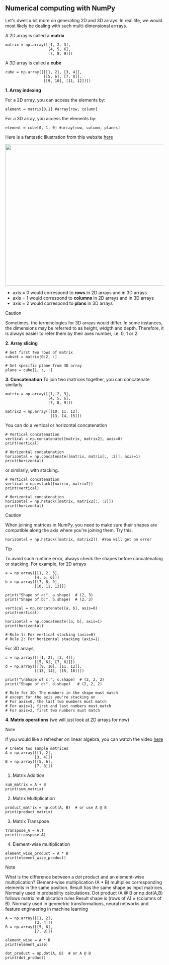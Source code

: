 ## Numerical computing with NumPy
Let's dwell a bit more on generating 2D and 3D arrays. In real life, we would most likely be dealing with such multi-dimensional arrrays. 

A 2D array is called a **matrix**

```
matrix = np.array([[1, 2, 3],
                   [4, 5, 6],
                   [7, 8, 9]])
```

A 3D array is called a **cube**

```
cube = np.array([[[1, 2], [3, 4]],
                 [[5, 6], [7, 8]],
                 [[9, 10], [11, 12]]])
```

**1. Array indexing**

For a 2D array, you can access the elements by:

```
element = matrix[0,1] #array[row, column] 
```

For a 3D array, you access the elements by:

```
element = cube[0, 1, 0] #array[row, column, planes]
```

Here is a fantastic illustration from this website [here](https://bigfundu.medium.com/numpy-basics-4-fbd93ab72164)
<p align="center">
  <img width="690" height="450" src="https://miro.medium.com/v2/resize:fit:1400/format:webp/0*p5YOY0e2EXIYHGma.png">
</p>

- axis = 0 would correspond to **rows** in 2D arrays and in 3D arrays
- axis = 1 would correspond to **columns** in 2D arrays and in 3D arrays
- axis = 2 would correspond to **plans** in 3D arrays

> [!CAUTION]
> Sometimes, the terminologies for 3D arrays would differ. In some instances, the dimensions may be referred to as height, widgth and depth. Therefore, it is always easier to refer them by their axes number, i.e. 0, 1 or 2.

**2. Array slicing**
```
# Get first two rows of matrix
subset = matrix[0:2, :]

# Get specific plane from 3D array
plane = cube[1, :, :]
```

**3. Concatenation**
To join two matrices together, you can concatenate similarly. 

```
matrix = np.array([[1, 2, 3],
                   [4, 5, 6],
                   [7, 8, 9]])

matrix2 = np.array([[10, 11, 12],
                    [13, 14, 15]])
```

You can do a vertical or horizontal concatenation 

```
# Vertical concatenation
vertical = np.concatenate([matrix, matrix2], axis=0)
print(vertical)

# Horizontal concatenation
horizontal = np.concatenate([matrix, matrix[:, :2]], axis=1)
print(horizontal)
```

or similarly, with stacking. 
```
# Vertical concatenation
vertical = np.vstack([matrix, matrix2])
print(vertical)

# Horizontal concatenation
horizontal = np.hstack([matrix, matrix2[:, :2]])
print(horizontal)
```

> [!CAUTION]
> When joining matrices in NumPy, you need to make sure their shapes are compatible along the axis where you're joining them.
> Try this:
> ```
> horizontal = np.hstack([matrix, matrix2])  #You will get an error 
> ```

> [!TIP]
> To avoid such runtime error, always check the shapes before concatenating or stacking.
> For example, for 2D arrays
> ```
> a = np.array([[1, 2, 3],
>              [4, 5, 6]])    
> b = np.array([[7, 8, 9],
>              [10, 11, 12]])
> 
> print("Shape of a:", a.shape)  # (2, 3)
> print("Shape of b:", b.shape)  # (2, 3)
> 
> vertical = np.concatenate([a, b], axis=0)
> print(vertical)
>
> horizontal = np.concatenate([a, b], axis=1)
> print(horizontal)
> 
> # Rule 1: For vertical stacking (axis=0)
> # Rule 2: For horizontal stacking (axis=1)
> ```
>
> For 3D arrays, 
> 
> ```
> c = np.array([[[1, 2], [3, 4]],
>              [[5, 6], [7, 8]]])    
> d = np.array([[[9, 10], [11, 12]],
>              [[13, 14], [15, 16]]])
>
> print("\nShape of c:", c.shape)  # (2, 2, 2)
> print("Shape of d:", d.shape)   # (2, 2, 2)
>
> # Rule for 3D: The numbers in the shape must match 
> # except for the axis you're stacking on
> # For axis=0, the last two numbers must match
> # For axis=1, first and last numbers must match
> # For axis=2, first two numbers must match
> 

**4. Matrix operations** (we will just look at 2D arrays for now)

> [!NOTE]
> If you would like a refresher on linear algebra, you can watch the video [here](https://www.youtube.com/watch?v=p48uw2vFWQs&t=10s)

 ```
# Create two sample matrices
A = np.array([[1, 2], 
              [3, 4]])
B = np.array([[5, 6],
              [7, 8]])
```

1. Matrix Addition
```
sum_matrix = A + B
print(sum_matrix)
```

2. Matrix Multiplication
```
product_matrix = np.dot(A, B)  # or use A @ B
print(product_matrix)
```

3. Matrix Transpose
```
transpose_A = A.T
print(transpose_A)
```

4. Element-wise multiplication
```
element_wise_product = A * B
print(element_wise_product)
```


> [!NOTE]  
> What is the difference between a dot product and an element-wise multiplication?
> Element-wise multiplication (A * B) multiplies corresponding elements in the same position. Result has the same shape as input matrices. Normally used in probability calculations. 
> Dot product (A @ B or np.dot(A,B) follows matrix multiplication rules Result shape is (rows of A) × (columns of B). Normally used in geometric transformations, neural networks and feature engineering in machine learning
> 
> ```
> A = np.array([[1, 2],
>              [3, 4]])
> B = np.array([[5, 6],
>              [7, 8]])
>
> element_wise = A * B
> print(element_wise)
>
> dot_product = np.dot(A, B)  # or A @ B
> print(dot_product)
